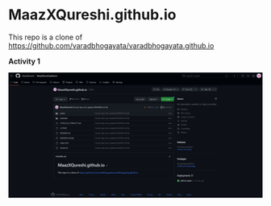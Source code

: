 # MaazXQureshi.github.io

This repo is a clone of https://github.com/varadbhogayata/varadbhogayata.github.io

**Activity 1**

![](images/Activity1.JPG)